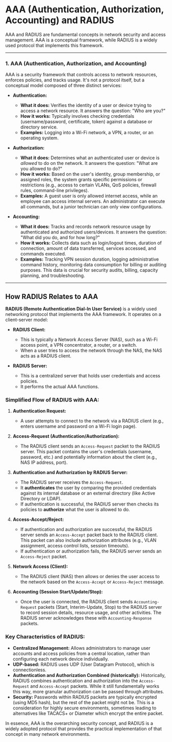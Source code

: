 # AAA (Authentication, Authorization, Accounting) and RADIUS

AAA and RADIUS are fundamental concepts in network security and access management. AAA is a conceptual framework, while RADIUS is a widely used protocol that implements this framework.

---

### 1. AAA (Authentication, Authorization, and Accounting)

AAA is a security framework that controls access to network resources, enforces policies, and tracks usage. It's not a protocol itself, but a conceptual model composed of three distinct services:

* **Authentication:**
    * **What it does:** Verifies the identity of a user or device trying to access a network resource. It answers the question: "Who are you?"
    * **How it works:** Typically involves checking credentials (username/password, certificate, token) against a database or directory service.
    * **Examples:** Logging into a Wi-Fi network, a VPN, a router, or an operating system.

* **Authorization:**
    * **What it does:** Determines what an authenticated user or device is *allowed* to do on the network. It answers the question: "What are you allowed to do?"
    * **How it works:** Based on the user's identity, group membership, or assigned roles, the system grants specific permissions or restrictions (e.g., access to certain VLANs, QoS policies, firewall rules, command-line privileges).
    * **Examples:** A guest user is only allowed internet access, while an employee can access internal servers. An administrator can execute all commands, but a junior technician can only view configurations.

* **Accounting:**
    * **What it does:** Tracks and records network resource usage by authenticated and authorized users/devices. It answers the question: "What did you do, and for how long?"
    * **How it works:** Collects data such as login/logout times, duration of connection, amount of data transferred, services accessed, and commands executed.
    * **Examples:** Tracking VPN session duration, logging administrative command history, monitoring data consumption for billing or auditing purposes. This data is crucial for security audits, billing, capacity planning, and troubleshooting.

---

## How RADIUS Relates to AAA

**RADIUS (Remote Authentication Dial-In User Service)** is a widely used networking protocol that implements the AAA framework. It operates on a client-server model:

* **RADIUS Client:**
    * This is typically a Network Access Server (NAS), such as a Wi-Fi access point, a VPN concentrator, a router, or a switch.
    * When a user tries to access the network through the NAS, the NAS acts as a RADIUS client.

* **RADIUS Server:**
    * This is a centralized server that holds user credentials and access policies.
    * It performs the actual AAA functions.

### Simplified Flow of RADIUS with AAA:

1.  **Authentication Request:**
    * A user attempts to connect to the network via a RADIUS client (e.g., enters username and password on a Wi-Fi login page).

2.  **Access-Request (Authentication/Authorization):**
    * The RADIUS client sends an `Access-Request` packet to the RADIUS server. This packet contains the user's credentials (username, password, etc.) and potentially information about the client (e.g., NAS IP address, port).

3.  **Authentication and Authorization by RADIUS Server:**
    * The RADIUS server receives the `Access-Request`.
    * It **authenticates** the user by comparing the provided credentials against its internal database or an external directory (like Active Directory or LDAP).
    * If authentication is successful, the RADIUS server then checks its policies to **authorize** what the user is allowed to do.

4.  **Access-Accept/Reject:**
    * If authentication and authorization are successful, the RADIUS server sends an `Access-Accept` packet back to the RADIUS client. This packet can also include authorization attributes (e.g., VLAN assignment, access control lists, session timeouts).
    * If authentication or authorization fails, the RADIUS server sends an `Access-Reject` packet.

5.  **Network Access (Client):**
    * The RADIUS client (NAS) then allows or denies the user access to the network based on the `Access-Accept` or `Access-Reject` message.

6.  **Accounting (Session Start/Update/Stop):**
    * Once the user is connected, the RADIUS client sends `Accounting-Request` packets (Start, Interim-Update, Stop) to the RADIUS server to record session details, resource usage, and other activities. The RADIUS server acknowledges these with `Accounting-Response` packets.

### Key Characteristics of RADIUS:

* **Centralized Management:** Allows administrators to manage user accounts and access policies from a central location, rather than configuring each network device individually.
* **UDP-based:** RADIUS uses UDP (User Datagram Protocol), which is connectionless.
* **Authentication and Authorization Combined (historically):** Historically, RADIUS combines authentication and authorization into the `Access-Request` and `Access-Accept` packets. While it still fundamentally works this way, more granular authorization can be passed through attributes.
* **Security:** Passwords within RADIUS packets are typically encrypted (using MD5 hash), but the rest of the packet might not be. This is a consideration for highly secure environments, sometimes leading to alternatives like TACACS+ or Diameter which encrypt the entire packet.

In essence, AAA is the overarching security concept, and RADIUS is a widely adopted protocol that provides the practical implementation of that concept in many network environments.
